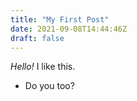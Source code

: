 ```yaml
---
title: "My First Post"
date: 2021-09-08T14:44:46Z
draft: false
---
```


*Hello!*
I like this.
* Do you too?